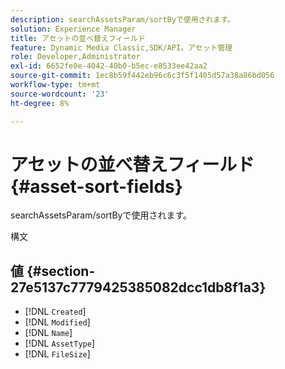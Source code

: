 ```yaml
---
description: searchAssetsParam/sortByで使用されます。
solution: Experience Manager
title: アセットの並べ替えフィールド
feature: Dynamic Media Classic,SDK/API，アセット管理
role: Developer,Administrator
exl-id: 6652fe0e-4042-40b0-b5ec-e8533ee42aa2
source-git-commit: 1ec8b59f442eb96c6c3f5f1405d57a38a86bd056
workflow-type: tm+mt
source-wordcount: '23'
ht-degree: 8%

---
```


# アセットの並べ替えフィールド{#asset-sort-fields}

searchAssetsParam/sortByで使用されます。

構文

## 値 {#section-27e5137c7779425385082dcc1db8f1a3}

* [!DNL `Created`]
* [!DNL `Modified`]
* [!DNL `Name`]
* [!DNL `AssetType`]
* [!DNL `FileSize`]
